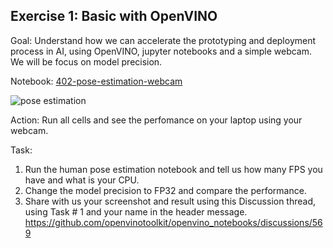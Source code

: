 ## Exercise 1: Basic with OpenVINO

Goal: Understand how we can accelerate the prototyping and deployment process in AI, using OpenVINO, jupyter notebooks and a simple webcam. We will be focus on model precision.

Notebook: [402-pose-estimation-webcam](https://github.com/openvinotoolkit/openvino_notebooks/tree/main/notebooks/402-pose-estimation-webcam)

![pose estimation](https://user-images.githubusercontent.com/4547501/138267961-41d754e7-59db-49f6-b700-63c3a636fad7.gif)

Action: Run all cells and see the perfomance on your laptop using your webcam.

Task: 
1. Run the human pose estimation notebook and tell us how many FPS you have and what is your CPU.
2. Change the model precision to FP32 and compare the performance. 
3. Share with us your screenshot and result using this Discussion thread, using Task # 1 and your name in the header message.
https://github.com/openvinotoolkit/openvino_notebooks/discussions/569
